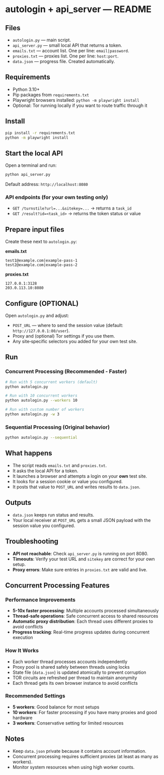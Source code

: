 # autologin + api_server — README

## Files
- `autologin.py` — main script.
- `api_server.py` — small local API that returns a token.
- `emails.txt` — account list. One per line: `email|password`.
- `proxies.txt` — proxies list. One per line: `host:port`.
- `data.json` — progress file. Created automatically.

## Requirements
- Python 3.10+
- Pip packages from `requirements.txt`
- Playwright browsers installed: `python -m playwright install`
- Optional: Tor running locally if you want to route traffic through it

## Install
```bash
pip install -r requirements.txt
python -m playwright install
```

## Start the local API
Open a terminal and run:
```bash
python api_server.py
```
Default address: `http://localhost:8080`

### API endpoints (for your own testing only)
- `GET /turnstile?url=...&sitekey=...` → returns a `task_id`
- `GET /result?id=<task_id>` → returns the token status or value

## Prepare input files
Create these next to `autologin.py`:

**emails.txt**
```
test1@example.com|example-pass-1
test2@example.com|example-pass-2
```

**proxies.txt**
```
127.0.0.1:3128
203.0.113.10:8080
```

## Configure (OPTIONAL)
Open `autologin.py` and adjust:
- `POST_URL` — where to send the session value (default: `http://127.0.0.1:80/user`).
- Proxy and (optional) Tor settings if you use them.
- Any site‑specific selectors you added for your own test site.

## Run

### Concurrent Processing (Recommended - Faster)
```bash
# Run with 5 concurrent workers (default)
python autologin.py

# Run with 10 concurrent workers
python autologin.py --workers 10

# Run with custom number of workers
python autologin.py -w 3
```

### Sequential Processing (Original behavior)
```bash
python autologin.py --sequential
```

## What happens
- The script reads `emails.txt` and `proxies.txt`.
- It asks the local API for a token.
- It launches a browser and attempts a login on your **own** test site.
- It looks for a session cookie or value you configured.
- It posts that value to `POST_URL` and writes results to `data.json`.

## Outputs
- `data.json` keeps run status and results.
- Your local receiver at `POST_URL` gets a small JSON payload with the session value you configured.

## Troubleshooting
- **API not reachable**: Check `api_server.py` is running on port 8080.
- **Timeouts**: Verify your test URL and `sitekey` are correct for your own setup.
- **Proxy errors**: Make sure entries in `proxies.txt` are valid and live.

## Concurrent Processing Features

### Performance Improvements
- **5-10x faster processing**: Multiple accounts processed simultaneously
- **Thread-safe operations**: Safe concurrent access to shared resources
- **Automatic proxy distribution**: Each thread uses different proxies to avoid conflicts
- **Progress tracking**: Real-time progress updates during concurrent execution

### How It Works
- Each worker thread processes accounts independently
- Proxy pool is shared safely between threads using locks
- State file (`data.json`) is updated atomically to prevent corruption
- TOR circuits are refreshed per thread to maintain anonymity
- Each thread gets its own browser instance to avoid conflicts

### Recommended Settings
- **5 workers**: Good balance for most setups
- **10 workers**: For faster processing if you have many proxies and good hardware
- **3 workers**: Conservative setting for limited resources

## Notes
- Keep `data.json` private because it contains account information.
- Concurrent processing requires sufficient proxies (at least as many as workers).
- Monitor system resources when using high worker counts.
